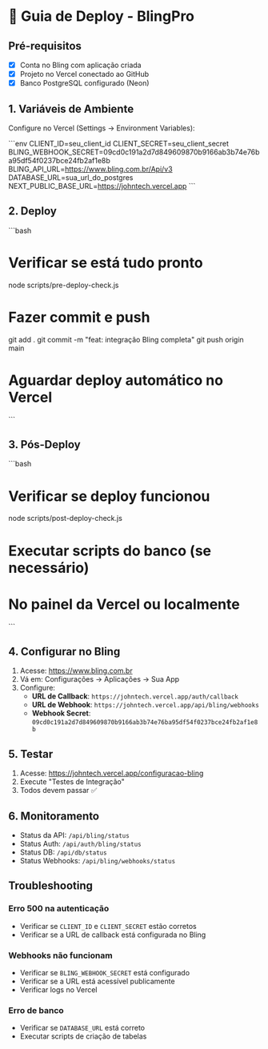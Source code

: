 # 🚀 Guia de Deploy - BlingPro

## Pré-requisitos

- [x] Conta no Bling com aplicação criada
- [x] Projeto no Vercel conectado ao GitHub
- [x] Banco PostgreSQL configurado (Neon)

## 1. Variáveis de Ambiente

Configure no Vercel (Settings → Environment Variables):

\`\`\`env
CLIENT_ID=seu_client_id
CLIENT_SECRET=seu_client_secret
BLING_WEBHOOK_SECRET=09cd0c191a2d7d849609870b9166ab3b74e76ba95df54f0237bce24fb2af1e8b
BLING_API_URL=https://www.bling.com.br/Api/v3
DATABASE_URL=sua_url_do_postgres
NEXT_PUBLIC_BASE_URL=https://johntech.vercel.app
\`\`\`

## 2. Deploy

\`\`\`bash
# Verificar se está tudo pronto
node scripts/pre-deploy-check.js

# Fazer commit e push
git add .
git commit -m "feat: integração Bling completa"
git push origin main

# Aguardar deploy automático no Vercel
\`\`\`

## 3. Pós-Deploy

\`\`\`bash
# Verificar se deploy funcionou
node scripts/post-deploy-check.js

# Executar scripts do banco (se necessário)
# No painel da Vercel ou localmente
\`\`\`

## 4. Configurar no Bling

1. Acesse: https://www.bling.com.br
2. Vá em: Configurações → Aplicações → Sua App
3. Configure:
   - **URL de Callback**: `https://johntech.vercel.app/auth/callback`
   - **URL de Webhook**: `https://johntech.vercel.app/api/bling/webhooks`
   - **Webhook Secret**: `09cd0c191a2d7d849609870b9166ab3b74e76ba95df54f0237bce24fb2af1e8b`

## 5. Testar

1. Acesse: https://johntech.vercel.app/configuracao-bling
2. Execute "Testes de Integração"
3. Todos devem passar ✅

## 6. Monitoramento

- Status da API: `/api/bling/status`
- Status Auth: `/api/auth/bling/status`  
- Status DB: `/api/db/status`
- Status Webhooks: `/api/bling/webhooks/status`

## Troubleshooting

### Erro 500 na autenticação
- Verificar se `CLIENT_ID` e `CLIENT_SECRET` estão corretos
- Verificar se a URL de callback está configurada no Bling

### Webhooks não funcionam
- Verificar se `BLING_WEBHOOK_SECRET` está configurado
- Verificar se a URL está acessível publicamente
- Verificar logs no Vercel

### Erro de banco
- Verificar se `DATABASE_URL` está correto
- Executar scripts de criação de tabelas
